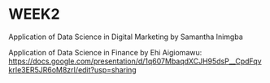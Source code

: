 # WEEK2

Application of Data Science in Digital Marketing by Samantha Inimgba

Application of Data Science in Finance by Ehi Aigiomawu: https://docs.google.com/presentation/d/1q607MbaqdXCJH95dsP__CpdFqvkrIe3ER5JR6oM8zrI/edit?usp=sharing
